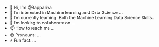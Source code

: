 - 👋 Hi, I’m @Bappariya
- 👀 I’m interested in Machine learning and Data Science ...
- 🌱 I’m currently learning .Both the Machine Learning Data Science Skills..
- 💞️ I’m looking to collaborate on ...
- 📫 How to reach me ...
- 😄 Pronouns: ...
- ⚡ Fun fact: ...

<!---
Bappariya/Bappariya is a ✨ special ✨ repository because its `README.md` (this file) appears on your GitHub profile.
You can click the Preview link to take a look at your changes.
--->
